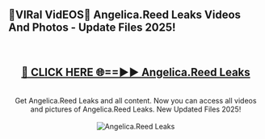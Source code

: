 <h2>🔴VIRal VidEOS🔴 Angelica.Reed Leaks Videos And Photos - Update Files 2025!</h2>
<br>
<div align="center">
<h2><a href="https://virallinks.top/odZfE0" rel="nofollow">🔴 CLICK HERE 🌐==►► Angelica.Reed Leaks</a></h2>
<br>
Get Angelica.Reed Leaks and all content. Now you can access all videos and pictures of Angelica.Reed Leaks. New Updated Files 2025!
<br>
<br>
<a href="https://virallinks.top/odZfE0" rel="nofollow" data-target="animated-image.originalLink"><img src="https://i.imgur.com/dJHk4Zq.gif)" alt="Angelica.Reed Leaks" style="max-width: 100%; display: inline-block;" data-target="animated-image.originalImage"></a>
</div>
<br>
